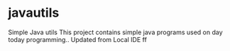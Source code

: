 # javautils
Simple Java utils
This project contains simple java programs used on day today programming..
Updated from Local IDE ff
